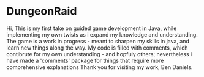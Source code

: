 # DungeonRaid
Hi, 
This is my first take on guided game development in Java, while implementing my own twists as i expand my knowledge and understanding.
The game is a work in progress - meant to sharpen my skills in java, and learn new things along the way.
My code is filled with comments, which contibrute for my own understanding - and hopfuly others; nevertheless i have made a 'comments' package for things that require more comprehensive explanations
Thank you for visiting my work,
Ben Daniels.
